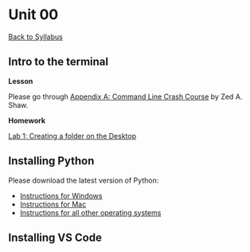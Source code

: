 # Unit 00
[Back to Syllabus](../README.md)

## Intro to the terminal

**Lesson**

Please go through <a href="https://learnrubythehardway.org/book/appendixa.html" target="_blank">Appendix A: Command Line Crash Course</a>  by Zed A. Shaw.

**Homework**

[Lab 1: Creating a folder on the Desktop](../labs/lab01.md)

## Installing Python

Please download the latest version of Python:

  - [Instructions for Windows](../documentation/python_windows.md)
  - [Instructions for Mac](../documentation/python_mac.md)
  - [Instructions for all other operating systems](https://realpython.com/installing-python/)

## Installing VS Code